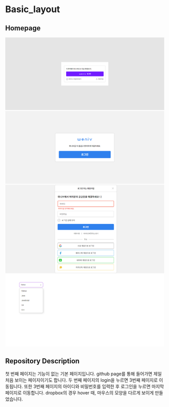 # Basic_layout

## Homepage

<img src="./images/basic_page.png" alt="homepage img"></img>
<img src="./images/link_to_loginpage.png" alt="homepage img"></img>
<img src="./images/loginpage.png" alt="homepage img"></img>
<img src="./images/dropbox.png" alt="homepage img"></img>

## Repository Description

첫 번째 페이지는 기능이 없는 기본 페이지입니다. github page를 통해 들어가면 제일 처음 보이는 페이지이기도 합니다. 두 번째 페이지의 login을 누르면 3번째 페이지로 이동됩니다. 또한 3번째 페이지의 아이디와 비밀번호를 입력한 후 로그인을 누르면 마지막 페이지로 이동합니다. dropbox의 경우 hover 때, 마우스의 모양을 다르게 보이게 만들었습니다.